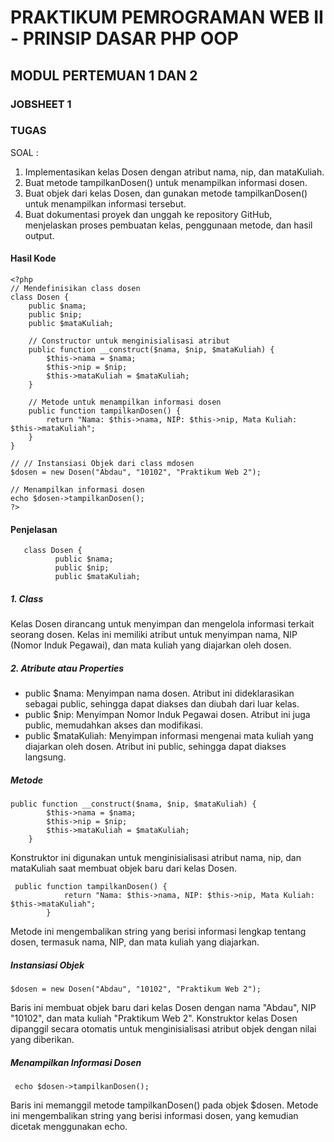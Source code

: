 # PRAKTIKUM PEMROGRAMAN WEB II - PRINSIP DASAR PHP OOP

## MODUL PERTEMUAN 1 DAN 2


### JOBSHEET 1

### TUGAS
SOAL :
1. Implementasikan kelas Dosen dengan atribut nama, nip, dan mataKuliah.
2. Buat metode tampilkanDosen() untuk menampilkan informasi dosen.
3. Buat objek dari kelas Dosen, dan gunakan metode tampilkanDosen() untuk 
menampilkan informasi tersebut.
4. Buat dokumentasi proyek dan unggah ke repository GitHub, menjelaskan proses 
pembuatan kelas, penggunaan metode, dan hasil output.

#### Hasil Kode 
    <?php 
    // Mendefinisikan class dosen
    class Dosen {
        public $nama;
        public $nip;
        public $mataKuliah;
    
        // Constructor untuk menginisialisasi atribut
        public function __construct($nama, $nip, $mataKuliah) {
            $this->nama = $nama;
            $this->nip = $nip;
            $this->mataKuliah = $mataKuliah;
        }
    
        // Metode untuk menampilkan informasi dosen
        public function tampilkanDosen() {
            return "Nama: $this->nama, NIP: $this->nip, Mata Kuliah: $this->mataKuliah";
        }
    }
    
    // // Instansiasi Objek dari class mdosen
    $dosen = new Dosen("Abdau", "10102", "Praktikum Web 2");
    
    // Menampilkan informasi dosen
    echo $dosen->tampilkanDosen();
    ?>

#### Penjelasan 

       class Dosen {
              public $nama;
              public $nip;
              public $mataKuliah;
##### 1. Class 
Kelas Dosen dirancang untuk menyimpan dan mengelola informasi terkait seorang dosen. Kelas ini memiliki atribut untuk menyimpan nama, NIP (Nomor Induk Pegawai), dan mata kuliah yang diajarkan oleh dosen.
##### 2. Atribute atau Properties
- public $nama: Menyimpan nama dosen. Atribut ini dideklarasikan sebagai public, sehingga dapat diakses dan diubah dari luar kelas.
- public $nip: Menyimpan Nomor Induk Pegawai dosen. Atribut ini juga public, memudahkan akses dan modifikasi.
- public $mataKuliah: Menyimpan informasi mengenai mata kuliah yang diajarkan oleh dosen. Atribut ini public, sehingga dapat diakses langsung.

##### Metode

    public function __construct($nama, $nip, $mataKuliah) {
            $this->nama = $nama;
            $this->nip = $nip;
            $this->mataKuliah = $mataKuliah;
        }

Konstruktor ini digunakan untuk menginisialisasi atribut nama, nip, dan mataKuliah saat membuat objek baru dari kelas Dosen.

     public function tampilkanDosen() {
                return "Nama: $this->nama, NIP: $this->nip, Mata Kuliah: $this->mataKuliah";
            }
            
Metode ini mengembalikan string yang berisi informasi lengkap tentang dosen, termasuk nama, NIP, dan mata kuliah yang diajarkan.

##### Instansiasi Objek 

    $dosen = new Dosen("Abdau", "10102", "Praktikum Web 2");

Baris ini membuat objek baru dari kelas Dosen dengan nama "Abdau", NIP "10102", dan mata kuliah "Praktikum Web 2". Konstruktor kelas Dosen dipanggil secara otomatis untuk menginisialisasi atribut objek dengan nilai yang diberikan.

##### Menampilkan Informasi Dosen

     echo $dosen->tampilkanDosen();

Baris ini memanggil metode tampilkanDosen() pada objek $dosen. Metode ini mengembalikan string yang berisi informasi dosen, yang kemudian dicetak menggunakan echo.











